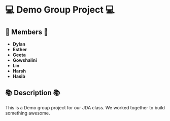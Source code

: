 # 💻 Demo Group Project 💻

## 👥 Members 👥

-  **Dylan** 
-  **Esther** 
-  **Geeta** 
-  **Gowshalini** 
-  **Lin** 
-  **Harsh** 
-  **Hasib** 


## 📚 Description 📚

This is a Demo group project for our JDA class. We worked together to build something awesome. 
